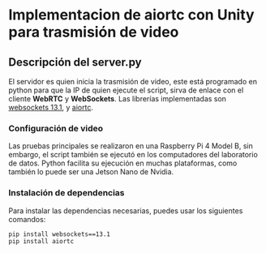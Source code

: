 # Implementacion de aiortc con Unity para trasmisión de video

## Descripción del server.py

El servidor es quien inicia la trasmisión de video, este está programado en python para que la IP de quien ejecute el script, sirva de enlace con el cliente **WebRTC** y **WebSockets**. Las librerías implementadas son [websockets 13.1](https://pypi.org/project/websockets/), y [aiortc](https://github.com/aiortc/aiortc?tab=readme-ov-file).

### Configuración de video

Las pruebas principales se realizaron en una Raspberry Pi 4 Model B, sin embargo, el script también se ejecutó en los computadores del laboratorio de datos. Python facilita su ejecución en muchas plataformas, como también lo puede ser una Jetson Nano de Nvidia.

### Instalación de dependencias

Para instalar las dependencias necesarias, puedes usar los siguientes comandos:

```sh
pip install websockets==13.1
pip install aiortc
```
